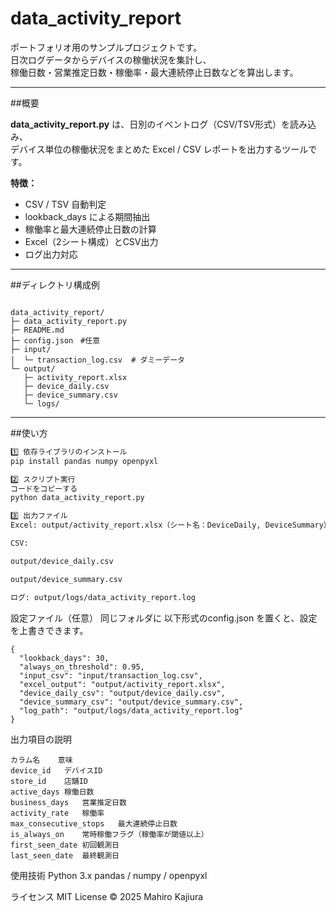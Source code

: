 # data_activity_report

ポートフォリオ用のサンプルプロジェクトです。  
日次ログデータからデバイスの稼働状況を集計し、  
稼働日数・営業推定日数・稼働率・最大連続停止日数などを算出します。

---

##概要

**data_activity_report.py** は、日別のイベントログ（CSV/TSV形式）を読み込み、  
デバイス単位の稼働状況をまとめた Excel / CSV レポートを出力するツールです。

**特徴：**
- CSV / TSV 自動判定
- lookback_days による期間抽出
- 稼働率と最大連続停止日数の計算
- Excel（2シート構成）とCSV出力
- ログ出力対応

---

##ディレクトリ構成例

```

data_activity_report/
├─ data_activity_report.py
├─ README.md
├─ config.json　#任意
├─ input/
│  └─ transaction_log.csv  # ダミーデータ
└─ output/
   ├─ activity_report.xlsx
   ├─ device_daily.csv
   ├─ device_summary.csv
   └─ logs/

```

---

##使い方
```bash
1️⃣ 依存ライブラリのインストール
pip install pandas numpy openpyxl

2️⃣ スクリプト実行
コードをコピーする
python data_activity_report.py

3️⃣ 出力ファイル
Excel: output/activity_report.xlsx（シート名：DeviceDaily, DeviceSummary）

CSV:

output/device_daily.csv

output/device_summary.csv

ログ: output/logs/data_activity_report.log

```

設定ファイル（任意）
同じフォルダに 以下形式のconfig.json を置くと、設定を上書きできます。

```
{
  "lookback_days": 30,
  "always_on_threshold": 0.95,
  "input_csv": "input/transaction_log.csv",
  "excel_output": "output/activity_report.xlsx",
  "device_daily_csv": "output/device_daily.csv",
  "device_summary_csv": "output/device_summary.csv",
  "log_path": "output/logs/data_activity_report.log"
}
```

出力項目の説明
```
カラム名	意味
device_id	デバイスID
store_id	店舗ID
active_days	稼働日数
business_days	営業推定日数
activity_rate	稼働率
max_consecutive_stops	最大連続停止日数
is_always_on	常時稼働フラグ（稼働率が閾値以上）
first_seen_date	初回観測日
last_seen_date	最終観測日
```

使用技術
Python 3.x
pandas / numpy / openpyxl

ライセンス
MIT License
© 2025 Mahiro Kajiura
